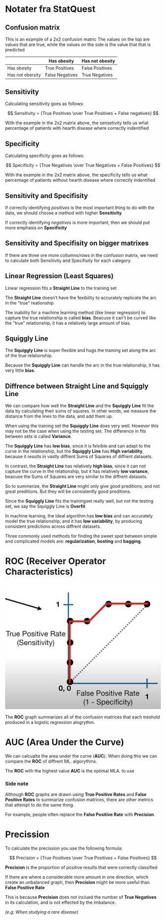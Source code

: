 # Notater fra StatQuest

## Confusion matrix

This is an example of a 2x2 confusion matric
The values on the top are values that are true, while the values on the side is the value that that is predicted

|                  | Has obesity     | Has not obesity |
| ---------------- | --------------- | --------------- |
| Has obesity      | True Positives  | False Positives |
| Has not obersity | False Negatives | True Negatives  |

## Sensitivity

Calculating sensitivity goes as follows:

$$ 
Sensitivity = {True Positives \over 
True Positives + False negatives}
$$

With the example in the 2x2 matrix above, the sensetivity tells us what percentage of patients with hearth disease where correctly indentified

## Specificity

Calculating specificity goes as follows:

$$
Specificity = {True Negatives \over
True Negatives + False Positives}
$$

With the example in the 2x2 matrix above, the specificity tells us what percentage of patients without hearth disease where correctly indentified

## Sensitivity and Specifisity

If correctly identifying *positives* is the most important thing to do with the data, we should choose a method with higher **Sensitivity**

If correctly identifying *negatives* is more important, then we should put more emphasis on **Specificity**

## Sensitivity and Specifisity on bigger matrixes

If there are three ore more collumns/rows in the confusion matrix, we need to calculate both Sensitivity and Specifisity for each category.

## Linear Regression (Least Squares)

Linear regression fits a **Straight Line** to the training set

The **Straight Line** doesn't have the fexibility to accurately replicate the arc in the "true" reationship

The inability for a machine learning method (like linear regression) to capture the true relationship is called **bias**. Beacuse it can't be curved like the "true" relationship, it has a relatively large amount of bias.

## Squiggly Line

The **Squiggly Line** is super flexible and hugs the training set along the arc of the true relationship.

Because the **Squiggly Line** can handle the arc in the true relationship, it has very little **bias**.

## Diffrence between Straight Line and Squiggly Line

We can compare how well the **Straight Line** and the **Squiggly Line** fit the data by calculating their sums of squares. In other words, we measure the distance from the lines to the data, and add them up.

When using the training set the **Squiggly Line** does very well. However this may not be the case when using the testing set. The difference in fits between sets is called **Variance**.

The **Squiggly Line** has **low bias**, since it is felxible and can adapt to the curve in the relationship, but the **Squiggly Line** has **High variability**, because it results in vastly diffrent Sums of Squares of diffrent datasets.  

In contrast, the **Straight Line** has relatively **high bias**, since it can not capture the curve in the relationship, but it has relatively **low variance**, beacuse the Sums of Squares are very similar to the diffrent datasets.

So to summerize, the **Straight Line** might only give good preditions, and not great preditions. But they will be consistently good preditions.

Since the **Squiggly Line** fits the trainingset really well, but not the testing set, we say the Squiggly Line is **Overfit**

In machine learning, the ideal algorithm has **low bias** and can accurately model the true relationship, and it has **low variability**, by producing consistent predictions across diffrent datasets.

Three commonly used methods for finding the sweet spot between simple and complicated models are: **regularization**, **bosting** and **bagging**.

# ROC (Receiver Operator Characteristics)

![ROC graph](ROC.png)

The **ROC** graph summarizes all of the confusion matrices that each treshold produced in a logistic regression alogrythm.

# AUC (Area Under the Curve)

We can calcualte the area under the curve (**AUC**). When doing this we can compare the **ROC** of diffrent ML. algorythms.

The **ROC** with the highest value **AUC** is the optimal MLA. to use

### Side note
Although **ROC** graphs are drawn using **True Positive Rates** and **False Positive Rates** to summarize confusion matrices, there are other metrics that attempt to do the same thing.

For example, people often replace the **False Positive Rate** with **Precision**.

# Precission

To calculate the precission you use the following formula:

$$
Precision = {True Positives \over
True Positives + False Positives}
$$

**Precision** is the proportion of positive results that were correctly classified

If there are where a considerable more amount in one direction, which create an unbalanced graph, then **Precision** might be more useful than **False Positive Rate**

This is because **Precision** does not inclued the number of **True Negatives** in its calculation, and is not effected by the imbalance.

*(e.g: When studying a rare disease)*

